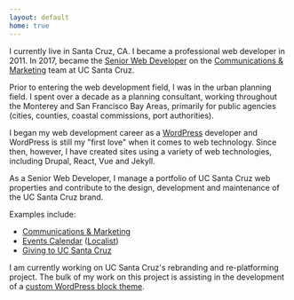 ```yaml
---
layout: default
home: true
---
```


I currently live in Santa Cruz, CA. I became a professional web developer in 2011. In 2017, became the [Senior Web Developer](https://campusdirectory.ucsc.edu/cd_detail?uid=jchafin) on the [Communications & Marketing](https://communications.ucsc.edu) team at UC Santa Cruz.

Prior to entering the web development field, I was in the urban planning field. I spent over a decade as a planning consultant, working throughout the Monterey and San Francisco Bay Areas, primarily for public agencies (cities, counties, coastal commissions, port authorities).

I began my web development career as a [WordPress](https://wordpress.org/) developer and WordPress is still my "first love" when it comes to web technology. Since then, however, I have created sites using a variety of web technologies, including Drupal, React, Vue and Jekyll.

As a Senior Web Developer, I manage a portfolio of UC Santa Cruz web properties and contribute to the design, development and maintenance of the UC Santa Cruz brand.

Examples include:

- [Communications & Marketing](https://communications.ucsc.edu)
- [Events Calendar](https://events.ucsc.edu/) ([Localist](https://www.localist.com/))
- [Giving to UC Santa Cruz](https://giving.ucsc.edu/)

I am currently working on UC Santa Cruz's rebranding and re-platforming project. The bulk of my work on this project is assisting in the development of a [custom WordPress block theme](https://github.com/ucsc/ucsc-2022).
